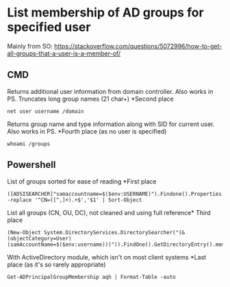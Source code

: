# List membership of AD groups for specified user

Mainly from SO: https://stackoverflow.com/questions/5072996/how-to-get-all-groups-that-a-user-is-a-member-of/

## CMD

Returns additional user information from domain controller. Also works in PS. Truncates long group names (21 char+) *Second place
```
net user username /domain 
```

Returns group name and type information along with SID for current user. Also works in PS. *Fourth place (as no user is specified)
```
whoami /groups
```

## Powershell

List of groups sorted for ease of reading *First place
```
([ADSISEARCHER]"samaccountname=$($env:USERNAME)").Findone().Properties.memberof -replace '^CN=([^,]+).+$','$1' | Sort-Object
```

List all groups (CN, OU, DC), not cleaned and using full reference* Third place
```
(New-Object System.DirectoryServices.DirectorySearcher("(&(objectCategory=User)(samAccountName=$($env:username)))")).FindOne().GetDirectoryEntry().memberOf
```

With ActiveDirectory module, which isn't on most client systems *Last place (as it's so rarely appropriate)
```
Get-ADPrincipalGroupMembership aqh | Format-Table -auto
```
